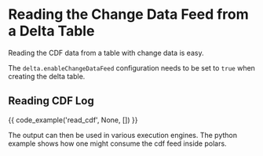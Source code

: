 # Reading the Change Data Feed from a Delta Table

Reading the CDF data from a table with change data is easy.

The `delta.enableChangeDataFeed` configuration needs to be set to `true` when creating the delta table.

## Reading CDF Log

{{ code_example('read_cdf', None, []) }}

The output can then be used in various execution engines. The python example shows how one might
consume the cdf feed inside polars.